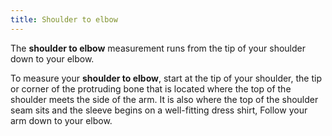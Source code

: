 ```yaml
---
title: Shoulder to elbow
---
```


The **shoulder to elbow** measurement runs from the tip of your shoulder down to your elbow.

To measure your **shoulder to elbow**, start at the tip of your shoulder,
the tip or corner of the protruding bone that is located where the
top of the shoulder meets the side of the arm.
It is also where the top of the shoulder seam sits and the sleeve begins
on a well-fitting dress shirt,
Follow your arm down to your elbow.
